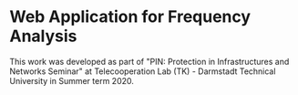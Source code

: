 # Web Application for Frequency Analysis
This work was developed as part of "PIN: Protection in Infrastructures and Networks Seminar" at Telecooperation Lab (TK) - Darmstadt Technical University in Summer term 2020.
